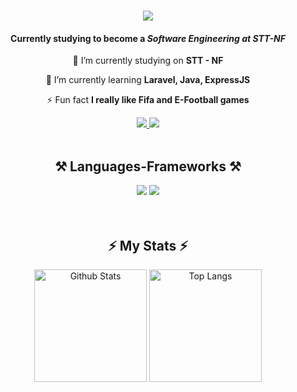 <h1 align="center">
    <img src="https://readme-typing-svg.herokuapp.com/?font=Righteous&size=35&center=true&vCenter=true&width=500&height=70&duration=4000&lines=Hi+There!+👋;+I'm+Muhammad+Fadhillah!;" />
</h1>

<h4 align="center">Currently studying to become a <i>Software Engineering at STT-NF</i></h4>

<div align="center">
 
 🔭 I’m currently studying on **STT - NF**
 
 🌱 I’m currently learning **Laravel, Java, ExpressJS**

⚡ Fun fact **I really like Fifa and E-Football games**

 </div>
 
<div align="center"> 
  <a href="mailto:padilajalah88@gmail.com">
    <img src="https://img.shields.io/badge/Gmail-333333?style=for-the-badge&logo=gmail&logoColor=red" />
  </a>
  <a href="https://linkedin.com/in/muhammad-fadhillah" target="_blank">
    <img src="https://img.shields.io/badge/LinkedIn-0077B5?style=for-the-badge&logo=linkedin&logoColor=white" target="_blank" />
  </a>
</div> <br>
 
<h2 align="center">⚒️ Languages-Frameworks ⚒️</h2>

<div align="center">
    <img src="https://skillicons.dev/icons?i=html,css,bootstrap,figma,tailwind,git" />
    <img src="https://skillicons.dev/icons?i=php,javascript,java,nodejs,laravel,expressjs,mysql" />
</div>

<br/>
<br/>

<h2 align="center"> ⚡ My Stats ⚡</h2>

<div align="center">
    <img src="https://github-readme-streak-stats.herokuapp.com/?user=othersideofpadil&theme=tokyonight&hide_border=true" height = "180" alt = "Github Stats"/>
    <img src="https://github-readme-stats.vercel.app/api/top-langs/?username=othersideofpadil&theme=tokyonight&show_icons=true&hide_border=true&layout=compact" height = "180" alt = "Top Langs"/>
</div>

